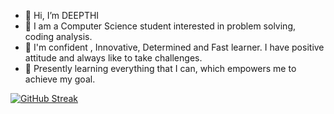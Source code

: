 - 👋 Hi, I’m DEEPTHI
- 👀 I am a Computer Science student interested in problem solving, coding analysis.
- 💞️ I'm confident , Innovative, Determined and Fast learner. I have positive attitude and always like to take challenges.
- 🌱 Presently learning everything that I can, which empowers me to achieve my goal.

<!---
deepthiinduri/deepthiinduri is a ✨ special ✨ repository because its `README.md` (this file) appears on your GitHub profile.
You can click the Preview link to take a look at your changes.
--->

[![GitHub Streak](https://github-readme-streak-stats.herokuapp.com/?user=DenverCoder1)](https://git.io/streak-stats)

